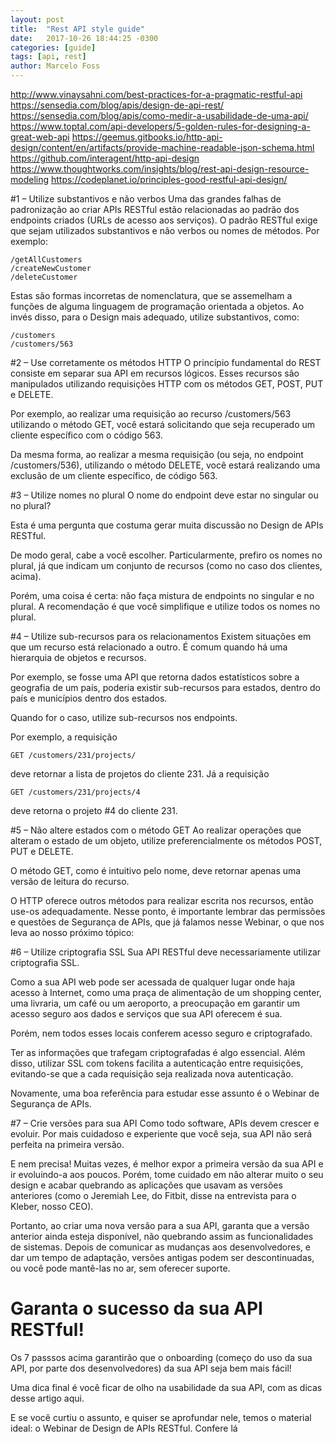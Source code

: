 ```yaml
---
layout: post
title:  "Rest API style guide"
date:   2017-10-26 18:44:25 -0300
categories: [guide]
tags: [api, rest]
author: Marcelo Foss
---
```

http://www.vinaysahni.com/best-practices-for-a-pragmatic-restful-api
https://sensedia.com/blog/apis/design-de-api-rest/
https://sensedia.com/blog/apis/como-medir-a-usabilidade-de-uma-api/
https://www.toptal.com/api-developers/5-golden-rules-for-designing-a-great-web-api
https://geemus.gitbooks.io/http-api-design/content/en/artifacts/provide-machine-readable-json-schema.html
https://github.com/interagent/http-api-design
https://www.thoughtworks.com/insights/blog/rest-api-design-resource-modeling
https://codeplanet.io/principles-good-restful-api-design/


#1 – Utilize substantivos e não verbos
Uma das grandes falhas de padronização ao criar APIs RESTful estão relacionadas ao padrão dos endpoints criados (URLs de acesso aos serviços). O padrão RESTful exige que sejam utilizados substantivos e não verbos ou nomes de métodos. Por exemplo:

```
/getAllCustomers  
/createNewCustomer  
/deleteCustomer  
```
Estas são formas incorretas de nomenclatura, que se assemelham a funções de alguma linguagem de programação orientada a objetos. Ao invés disso, para o Design mais adequado, utilize substantivos, como:

```
/customers
/customers/563
```

#2 – Use corretamente os métodos HTTP
O princípio fundamental do REST consiste em separar sua API em recursos lógicos. Esses recursos são manipulados utilizando requisições HTTP com os métodos GET, POST, PUT e DELETE.

Por exemplo, ao realizar uma requisição ao recurso /customers/563 utilizando o método GET, você estará solicitando que seja recuperado um cliente específico com o código 563.

Da mesma forma, ao realizar a mesma requisição (ou seja, no endpoint /customers/536), utilizando o método DELETE, você estará realizando uma exclusão de um cliente específico, de código 563.

#3 – Utilize nomes no plural
O nome do endpoint deve estar no singular ou no plural?

Esta é uma pergunta que costuma gerar muita discussão no Design de APIs RESTful.

De modo geral, cabe a você escolher. Particularmente, prefiro os nomes no plural, já que indicam um conjunto de recursos (como no caso dos clientes, acima).

Porém, uma coisa é certa: não faça mistura de endpoints no singular e no plural. A recomendação é que você simplifique e utilize todos os nomes no plural.

#4 – Utilize sub-recursos para os relacionamentos
Existem situações em que um recurso está relacionado a outro. É comum quando há uma hierarquia de objetos e recursos.

Por exemplo, se fosse uma API que retorna dados estatísticos sobre a geografia de um país, poderia existir sub-recursos para estados, dentro do país e municípios dentro dos estados.

Quando for o caso, utilize sub-recursos nos endpoints.

Por exemplo, a requisição

```
GET /customers/231/projects/
```
deve retornar a lista de projetos do cliente 231. Já a requisição

```
GET /customers/231/projects/4
```
deve retorna o projeto #4 do cliente 231.

#5 – Não altere estados com o método GET
Ao realizar operações que alteram o estado de um objeto, utilize preferencialmente os métodos POST, PUT e DELETE.

O método GET, como é intuitivo pelo nome, deve retornar apenas uma versão de leitura do recurso.

O HTTP oferece outros métodos para realizar escrita nos recursos, então use-os adequadamente. Nesse ponto, é importante lembrar das permissões e questões de Segurança de APIs, que já falamos nesse Webinar, o que nos leva ao nosso próximo tópico:

#6 – Utilize criptografia SSL
Sua API RESTful deve necessariamente utilizar criptografia SSL.

Como a sua API web pode ser acessada de qualquer lugar onde haja acesso à Internet, como uma praça de alimentação de um shopping center, uma livraria, um café ou um aeroporto, a preocupação em garantir um acesso seguro aos dados e serviços que sua API oferecem é sua.

Porém, nem todos esses locais conferem acesso seguro e criptografado.

Ter as informações que trafegam criptografadas é algo essencial. Além disso, utilizar SSL com tokens facilita a autenticação entre requisições, evitando-se que a cada requisição seja realizada nova autenticação.

Novamente, uma boa referência para estudar esse assunto é o Webinar de Segurança de APIs.

#7 – Crie versões para sua API
Como todo software, APIs devem crescer e evoluir. Por mais cuidadoso e experiente que você seja, sua API não será perfeita na primeira versão.

E nem precisa! Muitas vezes, é melhor expor a primeira versão da sua API e ir evoluindo-a aos poucos. Porém, tome cuidado em não alterar muito o seu design e acabar quebrando as aplicações que usavam as versões anteriores (como o Jeremiah Lee, do Fitbit, disse na entrevista para o Kleber, nosso CEO).

Portanto, ao criar uma nova versão para a sua API, garanta que a versão anterior ainda esteja disponível, não quebrando assim as funcionalidades de sistemas. Depois de comunicar as mudanças aos desenvolvedores, e dar um tempo de adaptação, versões antigas podem ser descontinuadas, ou você pode mantê-las no ar, sem oferecer suporte.

# Garanta o sucesso da sua API RESTful!
Os 7 passsos acima garantirão que o onboarding (começo do uso da sua API, por parte dos desenvolvedores) da sua API seja bem mais fácil!

Uma dica final é você ficar de olho na usabilidade da sua API, com as dicas desse artigo aqui.

E se você curtiu o assunto, e quiser se aprofundar nele, temos o material ideal: o Webinar de Design de APIs RESTful. Confere lá 


